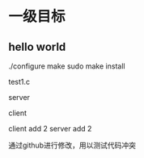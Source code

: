 # 一级目标

## hello world

./configure
make
sudo make install


test1.c


server

client


client add 2
server add 2


通过github进行修改，用以测试代码冲突
